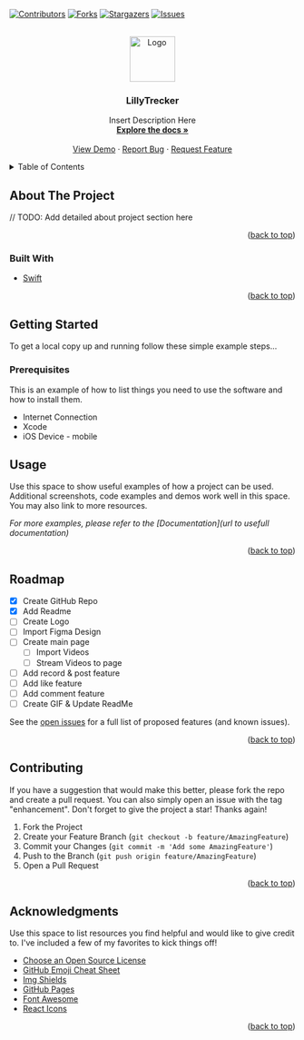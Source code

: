 <div id="top"></div>


[![Contributors][contributors-shield]][contributors-url]
[![Forks][forks-shield]][forks-url]
[![Stargazers][stars-shield]][stars-url]
[![Issues][issues-shield]][issues-url]


<!-- PROJECT LOGO -->
<br />
<div align="center">
 <a href="https://github.com/isaiahmcnealy/LillyTrecker">
    <img src="logo.png" alt="Logo" width="80" height="80">
  </a>

  <h3 align="center">LillyTrecker</h3>

  <p align="center">
    Insert Description Here
    <br />
    <a href="https://github.com/isaiahmcnealy/LillyTrecker"><strong>Explore the docs »</strong></a>
    <br />
    <br />
    <a href="https://github.com/isaiahmcnealy/LillyTrecker">View Demo</a>
    ·
    <a href="https://github.com/isaiahmcnealy/LillyTrecker/issues/new">Report Bug</a>
    ·
    <a href="https://github.com/isaiahmcnealy/LillyTrecker/issues/">Request Feature</a>
  </p>
</div>



<!-- TABLE OF CONTENTS -->
<details>
  <summary>Table of Contents</summary>
  <ol>
    <li>
      <a href="#about-the-project">About The Project</a>
      <ul>
        <li><a href="#built-with">Built With</a></li>
      </ul>
    </li>
    <li>
      <a href="#getting-started">Getting Started</a>
      <ul>
        <li><a href="#prerequisites">Prerequisites</a></li>
        <li><a href="#installation">Installation</a></li>
      </ul>
    </li>
    <li><a href="#usage">Usage</a></li>
    <li><a href="#roadmap">Roadmap</a></li>
    <li><a href="#contributing">Contributing</a></li>
    <li><a href="#license">License</a></li>
    <li><a href="#contact">Contact</a></li>
    <li><a href="#acknowledgments">Acknowledgments</a></li>
  </ol>
</details>



<!-- ABOUT THE PROJECT -->
## About The Project

// TODO: Add detailed about project section here 
<p align="right">(<a href="#top">back to top</a>)</p>



### Built With

* [Swift](https://developer.apple.com/swift/)

<p align="right">(<a href="#top">back to top</a>)</p>



<!-- GETTING STARTED -->
## Getting Started

To get a local copy up and running follow these simple example steps...

### Prerequisites

This is an example of how to list things you need to use the software and how to install them.
* Internet Connection
* Xcode
* iOS Device - mobile


<!-- USAGE EXAMPLES -->
## Usage

Use this space to show useful examples of how a project can be used. Additional screenshots, code examples and demos work well in this space. You may also link to more resources.

_For more examples, please refer to the [Documentation](url to usefull documentation)_
<!-- _For more examples, please refer to the [Documentation](http://isaiahmcnealy.com/projects/OpenStreetMap_Route_Planner)_ -->

<p align="right">(<a href="#top">back to top</a>)</p>



<!-- ROADMAP -->
## Roadmap

- [x] Create GitHub Repo
- [x] Add Readme
- [ ] Create Logo
- [ ] Import Figma Design
- [ ] Create main page
  - [ ] Import Videos
  - [ ] Stream Videos to page
- [ ] Add record & post feature
- [ ] Add like feature
- [ ] Add comment feature
- [ ] Create GIF & Update ReadMe 

See the [open issues](https://github.com/isaiahmcnealy/LillyTrecker.git) for a full list of proposed features (and known issues).

<p align="right">(<a href="#top">back to top</a>)</p>



<!-- CONTRIBUTING -->
## Contributing

If you have a suggestion that would make this better, please fork the repo and create a pull request. You can also simply open an issue with the tag "enhancement".
Don't forget to give the project a star! Thanks again!

1. Fork the Project
2. Create your Feature Branch (`git checkout -b feature/AmazingFeature`)
3. Commit your Changes (`git commit -m 'Add some AmazingFeature'`)
4. Push to the Branch (`git push origin feature/AmazingFeature`)
5. Open a Pull Request

<p align="right">(<a href="#top">back to top</a>)</p>


<!-- ACKNOWLEDGMENTS -->
## Acknowledgments

Use this space to list resources you find helpful and would like to give credit to. I've included a few of my favorites to kick things off!

* [Choose an Open Source License](https://choosealicense.com)
* [GitHub Emoji Cheat Sheet](https://www.webpagefx.com/tools/emoji-cheat-sheet)
* [Img Shields](https://shields.io)
* [GitHub Pages](https://pages.github.com)
* [Font Awesome](https://fontawesome.com)
* [React Icons](https://react-icons.github.io/react-icons/search)

<p align="right">(<a href="#top">back to top</a>)</p>


<!-- MARKDOWN LINKS & IMAGES -->
<!-- https://www.markdownguide.org/basic-syntax/#reference-style-links -->
[contributors-shield]: https://img.shields.io/github/contributors/isaiahmcnealy/LillyTrecker.svg?style=for-the-badge
[contributors-url]: https://github.com/isaiahmcnealy/LillyTrecker/graphs/contributors
[forks-shield]: https://img.shields.io/github/forks/isaiahmcnealy/LillyTrecker.svg?style=for-the-badge
[forks-url]: https://github.com/isaiahmcnealy/LillyTrecker/network/members
[stars-shield]: https://img.shields.io/github/stars/isaiahmcnealy/LillyTrecker.svg?style=for-the-badge
[stars-url]: https://github.com/isaiahmcnealy/LillyTrecker/stargazers
[issues-shield]: https://img.shields.io/github/issues/isaiahmcnealy/LillyTrecker.svg?style=for-the-badge
[issues-url]: https://github.com/isaiahmcnealy/LillyTrecker/issues
[license-shield]: https://img.shields.io/github/license/isaiahmcnealy/LillyTrecker.svg?style=for-the-badge
[license-url]: https://github.com/isaiahmcnealy/LillyTrecker/blob/master/LICENSE.txt
